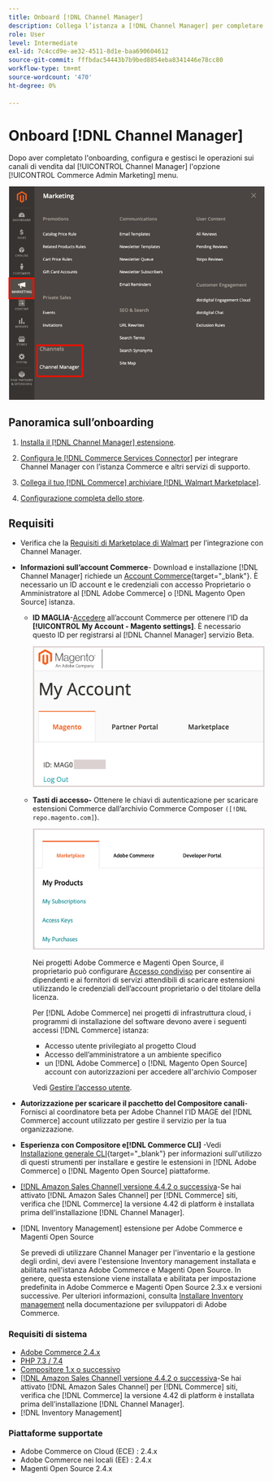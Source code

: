 ```yaml
---
title: Onboard [!DNL Channel Manager]
description: Collega l’istanza a [!DNL Channel Manager] per completare alcune fasi di onboarding.
role: User
level: Intermediate
exl-id: 7c4ccd9e-ae32-4511-8d1e-baa690604612
source-git-commit: fffbdac54443b7b9bed8854eba8341446e78cc80
workflow-type: tm+mt
source-wordcount: '470'
ht-degree: 0%

---
```



# Onboard [!DNL Channel Manager]

Dopo aver completato l&#39;onboarding, configura e gestisci le operazioni sui canali di vendita dal [!UICONTROL Channel Manager] l&#39;opzione [!UICONTROL Commerce Admin Marketing] menu.

![[!DNL Channel Manager] in visualizzazione Amministratore](assets/channel-manager-admin-view.png)

## Panoramica sull’onboarding

1. [Installa il [!DNL Channel Manager] estensione](install.md).

1. [Configura le [!DNL Commerce Services Connector]](connect.md) per integrare Channel Manager con l’istanza Commerce e altri servizi di supporto.

1. [Collega il tuo [!DNL Commerce] archiviare [!DNL Walmart Marketplace]](connect.md).

1. [Configurazione completa dello store](complete-store-setup.md).

## Requisiti

- Verifica che la [Requisiti di Marketplace di Walmart](walmart-requirements.md) per l’integrazione con Channel Manager.

- **Informazioni sull’account Commerce**- Download e installazione [!DNL Channel Manager] richiede un [Account Commerce](https://docs.magento.com/user-guide/magento/magento-account.html){target=&quot;_blank&quot;}. È necessario un ID account e le credenziali con accesso Proprietario o Amministratore al [!DNL Adobe Commerce] o [!DNL Magento Open Source] istanza.

   - **ID MAGLIA**-[Accedere](https://account.magento.com/customer/account/login/) all’account Commerce per ottenere l’ID da **[!UICONTROL My Account - Magento settings]**. È necessario questo ID per registrarsi al [!DNL Channel Manager] servizio Beta.

      ![[!DNL MAGEID] sulle impostazioni dell’account Commerce](assets/mageid-my-commerce-account.png)

   - **Tasti di accesso-** Ottenere le chiavi di autenticazione per scaricare estensioni Commerce dall’archivio Commerce Composer `([!DNL repo.magento.com]`).

      ![[!UICONTROL Commerce Marketplace access keys]](assets/commerce-marketplace-access-keys.png)

      Nei progetti Adobe Commerce e Magenti Open Source, il proprietario può configurare [Accesso condiviso](https://docs.magento.com/user-guide/magento/magento-account-share.html) per consentire ai dipendenti e ai fornitori di servizi attendibili di scaricare estensioni utilizzando le credenziali dell’account proprietario o del titolare della licenza.

      Per [!DNL Adobe Commerce] nei progetti di infrastruttura cloud, i programmi di installazione del software devono avere i seguenti accessi [!DNL Commerce] istanza:

      - Accesso utente privilegiato al progetto Cloud
      - Accesso dell’amministratore a un ambiente specifico
      - un [!DNL Adobe Commerce] o [!DNL Magento Open Source] account con autorizzazioni per accedere all&#39;archivio Composer

      Vedi [Gestire l’accesso utente](https://devdocs.magento.com/cloud/project/user-admin.html).


- **Autorizzazione per scaricare il pacchetto del Compositore canali**- Fornisci al coordinatore beta per Adobe Channel l&#39;ID MAGE del [!DNL Commerce] account utilizzato per gestire il servizio per la tua organizzazione.
- **Esperienza con Compositore e[!DNL Commerce CLI]** -Vedi [Installazione generale CLI](https://devdocs.magento.com/extensions/install/){target=&quot;_blank&quot;} per informazioni sull&#39;utilizzo di questi strumenti per installare e gestire le estensioni in [!DNL Adobe Commerce] o [!DNL Magento Open Source] piattaforme.
- [[!DNL Amazon Sales Channel] versione 4.4.2 o successiva](https://experienceleague.adobe.com/docs/commerce-channels/amazon/release-notes.html)-Se hai attivato [!DNL Amazon Sales Channel] per [!DNL Commerce] siti, verifica che [!DNL Commerce] la versione 4.42 di platform è installata prima dell’installazione [!DNL Channel Manager].
- [!DNL Inventory Management] estensione per Adobe Commerce e Magenti Open Source

   Se prevedi di utilizzare Channel Manager per l&#39;inventario e la gestione degli ordini, devi avere l&#39;estensione Inventory management installata e abilitata nell&#39;istanza Adobe Commerce e Magenti Open Source. In genere, questa estensione viene installata e abilitata per impostazione predefinita in Adobe Commerce e Magenti Open Source 2.3.x e versioni successive. Per ulteriori informazioni, consulta [Installare Inventory management](https://devdocs.magento.com/extensions/inventory-management/) nella documentazione per sviluppatori di Adobe Commerce.

### Requisiti di sistema

- [Adobe Commerce 2.4.x](https://devdocs.magento.com/release/released-versions.html)
- [PHP 7.3 / 7.4](https://devdocs.magento.com/guides/v2.4/install-gde/prereq/php-settings.html)
- [Compositore 1.x o successivo](https://devdocs.magento.com/cloud/reference/cloud-composer.html)
- [[!DNL Amazon Sales Channel] versione 4.4.2 o successiva](https://experienceleague.adobe.com/docs/commerce-channels/amazon/release-notes.html)-Se hai attivato [!DNL Amazon Sales Channel] per [!DNL Commerce] siti, verifica che [!DNL Commerce] la versione 4.42 di platform è installata prima dell’installazione [!DNL Channel Manager].
- [!DNL Inventory Management]

### Piattaforme supportate

- Adobe Commerce on Cloud (ECE) : 2.4.x
- Adobe Commerce nei locali (EE) : 2.4.x
- Magenti Open Source 2.4.x
